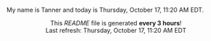 My name is Tanner and today is Thursday, October 17, 11:20 AM EDT.

<p align="center">This <i>README</i> file is generated <b>every 3 hours</b>!</br>Last refresh: Thursday, October 17, 11:20 AM EDT<br /></p>
